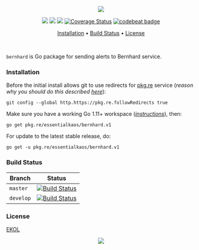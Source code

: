 <p align="center"><a href="#readme"><img src="https://gh.kaos.st/go-bernhard.svg"/></a></p>

<p align="center">
  <a href="https://godoc.org/pkg.re/essentialkaos/bernhard.v1"><img src="https://godoc.org/pkg.re/essentialkaos/bernhard.v1?status.svg"></a>
  <a href="https://goreportcard.com/report/github.com/essentialkaos/bernhard"><img src="https://goreportcard.com/badge/github.com/essentialkaos/bernhard"></a>
  <a href="https://travis-ci.org/essentialkaos/bernhard"><img src="https://travis-ci.org/essentialkaos/bernhard.svg"></a>
  <a href='https://coveralls.io/github/essentialkaos/bernhard?branch=master'><img src='https://coveralls.io/repos/github/essentialkaos/bernhard/badge.svg?branch=master' alt='Coverage Status' /></a>
  <a href="https://codebeat.co/projects/github-com-essentialkaos-bernhard-master"><img alt="codebeat badge" src="https://codebeat.co/badges/958c1200-21d8-4e14-964e-fdc88000520c" /></a>
</p>

<p align="center"><a href="#installation">Installation</a> • <a href="#build-status">Build Status</a> • <a href="#license">License</a></p>

<br/>

`bernhard` is Go package for sending alerts to Bernhard service.

### Installation

Before the initial install allows git to use redirects for [pkg.re](https://github.com/essentialkaos/pkgre) service (_reason why you should do this described [here](https://github.com/essentialkaos/pkgre#git-support)_):

```
git config --global http.https://pkg.re.followRedirects true
```

Make sure you have a working Go 1.11+ workspace (_[instructions](https://golang.org/doc/install)_), then:

```
go get pkg.re/essentialkaos/bernhard.v1
```

For update to the latest stable release, do:

```
go get -u pkg.re/essentialkaos/bernhard.v1
```

### Build Status

| Branch | Status |
|--------|--------|
| `master` | [![Build Status](https://travis-ci.org/essentialkaos/bernhard.svg?branch=master)](https://travis-ci.org/essentialkaos/bernhard) |
| `develop` | [![Build Status](https://travis-ci.org/essentialkaos/bernhard.svg?branch=develop)](https://travis-ci.org/essentialkaos/bernhard) |

### License

[EKOL](https://essentialkaos.com/ekol)

<p align="center"><a href="https://essentialkaos.com"><img src="https://gh.kaos.st/ekgh.svg"/></a></p>